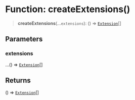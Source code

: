 # Function: createExtensions()

> **createExtensions**(...`extensions`): () => [`Extension`](../../sdk/classes/Extension.md)[]

## Parameters

### extensions

...() => [`Extension`](../../sdk/classes/Extension.md)[]

## Returns

() => [`Extension`](../../sdk/classes/Extension.md)[]
